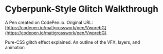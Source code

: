 # Cyberpunk-Style Glitch Walkthrough

A Pen created on CodePen.io. Original URL: [https://codepen.io/mattgrosswork/pen/VwprebG](https://codepen.io/mattgrosswork/pen/VwprebG).

Pure-CSS glitch effect explained. An outline of the VFX, layers, and animation
